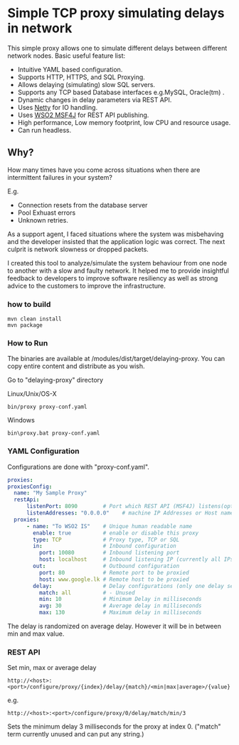 # Simple TCP proxy simulating delays in network

This simple proxy allows one to simulate different delays between different network nodes.
Basic useful feature list:

 * Intuitive YAML based configuration.
 * Supports HTTP, HTTPS, and SQL Proxying.
 * Allows delaying (simulating) slow SQL servers.
 * Supports any TCP based Database interfaces e.g.MySQL, Oracle(tm) .
 * Dynamic changes in delay parameters via REST API.
 * Uses [Netty](http://netty.io/) for IO handling.
 * Uses [WSO2 MSF4J](https://github.com/wso2/msf4j) for REST API publishing.
 * High performance, Low memory footprint, low CPU and resource usage.
 * Can run headless.

## Why?
How many times have you come across situations when there are intermittent failures in your system?

E.g. 
 * Connection resets from the database server
 * Pool Exhuast errors
 * Unknown retries.

As a support agent, I faced situations where the system was misbehaving and the developer insisted that the application logic was correct. The next culprit is network slowness or dropped packets.  

I created this tool to analyze/simulate the system behaviour from one node to another with a slow and faulty network. It helped me to provide insightful feedback to developers to improve software resiliency as well as strong advice to the customers to improve the infrastructure.


### how to build
```
mvn clean install
mvn package
```

### How to Run
The binaries are available at /modules/dist/target/delaying-proxy.
You can copy entire content and distribute as you wish.

Go to "delaying-proxy" directory 

Linux/Unix/OS-X
```
bin/proxy proxy-conf.yaml
```

Windows
```
bin\proxy.bat proxy-conf.yaml
```


### YAML Configuration
Configurations are done with "proxy-conf.yaml". 

```yaml
proxies:
proxiesConfig:
  name: "My Sample Proxy"
  restApi:
      listenPort: 8090        # Port which REST API (MSF4J) listens(optional, default 8080)
      listenAddresses: "0.0.0.0"    # machine IP Addresses or Host names to listen (not supported)
  proxies:
      - name: "To WSO2 IS"    # Unique human readable name
        enable: true          # enable or disable this proxy
        type: TCP             # Proxy type, TCP or SQL
        in:                   # Inbound configuration
          port: 10080         # Inbound listening port
          host: localhost     # Inbound listening IP (currently all IPs)
        out:                  # Outbound configuration
          port: 80            # Remote port to be proxied
          host: www.google.lk # Remote host to be proxied
        delay:                # Delay configurations (only one delay set can be configured currently)
          match: all          # - Unused
          min: 10             # Minimum Delay in milliseconds
          avg: 30             # Average delay in milliseconds
          max: 130            # Maximum delay in milliseconds
```   

The delay is randomized on average delay. However it will be in between min and max value.

### REST API

Set min, max or average delay
```
http://<host>:<port>/configure/proxy/{index}/delay/{match}/<min|max|average>/{value}
```
e.g. 
```
http://<host>:<port>/configure/proxy/0/delay/match/min/3
```
Sets the minimum delay 3 milliseconds for the proxy at index 0. ("match" term currently unused and can put any string.) 
